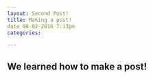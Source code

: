 ```yaml
---
layout: Second Post!
title: Making a post!
date 08-02-2016 7:13pm
categories:

---
```


## We learned how to make a post!

